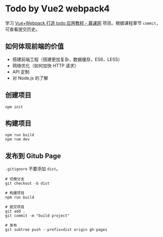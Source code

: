 # Todo by Vue2 webpack4

学习 [Vue+Webpack 打造 todo 应用教程 - 慕课网](https://www.imooc.com/video/16411) 项目。根据课程章节 `commit`，可查看提交历史。

## 如何体现前端的价值

- 搭建前端工程（搭建更加复杂，数据缓存，ES6，LESS）
- 网络优化（如何加快 HTTP 请求）
- API 定制
- 对 Node.js 的了解

## 创建项目

```
npm init
```

## 构建项目

```
npm run build
npm rum dev
```

## 发布到 Gitub Page

`.gitignore` 不要添加 `dist`。

```
# 切换分支
git checkout -b dist

# 构建项目
npm run build

# 提交项目
git add .
git commit -m "build project"

# 发布
git subtree push --prefix=dist origin gh-pages
```
